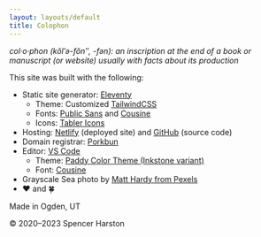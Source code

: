 ```yaml
---
layout: layouts/default
title: Colophon
---
```


*col·​o·​phon (kŏl′ə-fŏn″, -fən): an inscription at the end of a book or manuscript (or website) usually with facts about its production*

This site was built with the following:

* Static site generator: [Eleventy](https://www.11ty.dev)
  * Theme: Customized [TailwindCSS](https://www.tailwindcss.com)
  * Fonts: [Public Sans](https://fonts.google.com/specimen/Public+Sans) and [Cousine](https://fonts.google.com/specimen/Cousine)
  * Icons: [Tabler Icons](https://tabler.io)
* Hosting: [Netlify](https://www.netlify.com) (deployed site) and [GitHub](https://github.com/sphars/spencerharston.com) (source code)
* Domain registrar: [Porkbun](https://porkbun.com)
* Editor: [VS Code](https://code.visualstudio.com) 
  * Theme: [Paddy Color Theme (Inkstone variant)](https://marketplace.visualstudio.com/items?itemName=yile-ou.paddy-color-theme)
  * Font: [Cousine](https://fonts.google.com/specimen/Cousine)
* Grayscale Sea photo by [Matt Hardy from Pexels](https://www.pexels.com/photo/grayscale-photography-of-sea-3560136/)
* ❤ and 🍀

Made in Ogden, UT

&copy; 2020&ndash;2023 Spencer Harston
